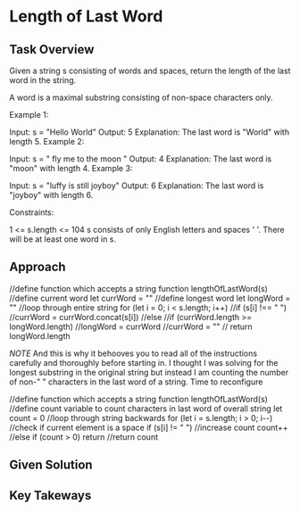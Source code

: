 # Length of Last Word

## Task Overview

Given a string s consisting of words and spaces, return the length of the last word in the string.

A word is a maximal substring consisting of non-space characters only.

 

Example 1:

Input: s = "Hello World"
Output: 5
Explanation: The last word is "World" with length 5.
Example 2:

Input: s = "   fly me   to   the moon  "
Output: 4
Explanation: The last word is "moon" with length 4.
Example 3:

Input: s = "luffy is still joyboy"
Output: 6
Explanation: The last word is "joyboy" with length 6.
 

Constraints:

1 <= s.length <= 104
s consists of only English letters and spaces ' '.
There will be at least one word in s.

## Approach
//define function which accepts a string function lengthOfLastWord(s)
//define current word let currWord = ""
//define longest word let longWord = ""
//loop through entire string for (let i = 0; i < s.length; i++)
    //if (s[i] !== " ")
        //currWord = currWord.concat(s[i])
    //else
        //if (currWord.length >= longWord.length)
            //longWord = currWord
        //currWord = ""
// return longWord.length

*NOTE* And this is why it behooves you to read all of the instructions carefully and thoroughly before starting in. I thought I was solving for the longest substring in the original string but instead I am counting the number of non-" " characters in the last word of a string. Time to reconfigure

//define function which accepts a string function lengthOfLastWord(s)
//define count variable to count characters in last word of overall string let count = 0
//loop through string backwards for (let i = s.length; i > 0; i--)
    //check if current element is a space if (s[i] != " ")
        //increase count count++
    //else if (count > 0) return
//return count

## Given Solution

## Key Takeways



